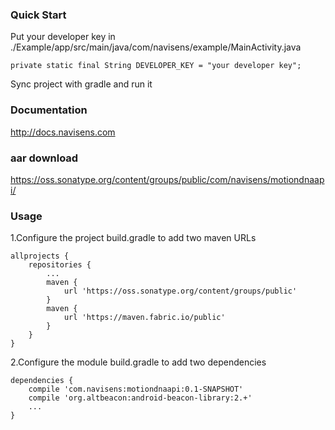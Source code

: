### Quick Start

Put your developer key in ./Example/app/src/main/java/com/navisens/example/MainActivity.java
```
private static final String DEVELOPER_KEY = "your developer key";
```
Sync project with gradle and run it

### Documentation

http://docs.navisens.com

### aar download

https://oss.sonatype.org/content/groups/public/com/navisens/motiondnaapi/

### Usage
1.Configure the project build.gradle to add two maven URLs
```
allprojects {
    repositories {
        ...
        maven {
            url 'https://oss.sonatype.org/content/groups/public'
        }
        maven { 
            url 'https://maven.fabric.io/public'
        }
    }
}
```
2.Configure the module build.gradle to add two dependencies 
```
dependencies {
    compile 'com.navisens:motiondnaapi:0.1-SNAPSHOT'
    compile 'org.altbeacon:android-beacon-library:2.+'
    ...
}
```
